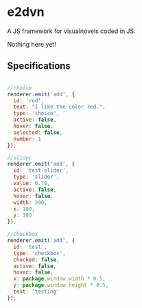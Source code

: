 # e2dvn

A JS framework for visualnovels coded in JS.

Nothing here yet!

## Specifications

```javascript

//choice
renderer.emit('add', {
  id: 'red',
  text: "I like the color red.",
  type: 'choice',
  active: false,
  hover: false,
  selected: false,
  number: 1
});

//slider
renderer.emit('add', {
  id: 'test-slider',
  type: 'slider',
  value: 0.70,
  active: false,
  hover: false,
  width: 200,
  x: 100,
  y: 100
});

//checkbox
renderer.emit('add', {
  id: 'test',
  type: 'checkbox',
  checked: false,
  active: false,
  hover: false,
  x: package.window.width * 0.5,
  y: package.window.height * 0.5,
  text: 'testing'
});
```